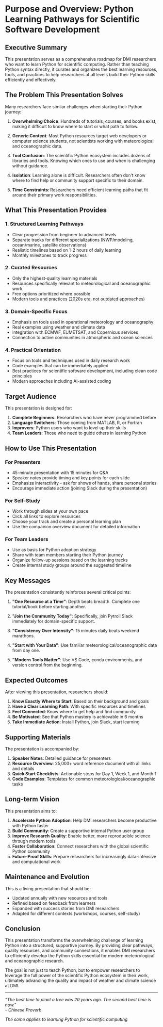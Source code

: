 # Purpose and Overview: Python Learning Pathways for Scientific Software Development

## Executive Summary

This presentation serves as a comprehensive roadmap for DMI researchers who want to learn Python for scientific computing. Rather than teaching Python syntax directly, it curates and organizes the best learning resources, tools, and practices to help researchers at all levels build their Python skills efficiently and effectively.

## The Problem This Presentation Solves

Many researchers face similar challenges when starting their Python journey:

1. **Overwhelming Choice**: Hundreds of tutorials, courses, and books exist, making it difficult to know where to start or what path to follow.

2. **Generic Content**: Most Python resources target web developers or computer science students, not scientists working with meteorological and oceanographic data.

3. **Tool Confusion**: The scientific Python ecosystem includes dozens of libraries and tools. Knowing which ones to use and when is challenging without guidance.

4. **Isolation**: Learning alone is difficult. Researchers often don't know where to find help or community support specific to their domain.

5. **Time Constraints**: Researchers need efficient learning paths that fit around their primary work responsibilities.

## What This Presentation Provides

### 1. **Structured Learning Pathways**
- Clear progression from beginner to advanced levels
- Separate tracks for different specializations (NWP/modeling, ocean/marine, satellite observations)
- Realistic timelines based on 1-2 hours of daily learning
- Monthly milestones to track progress

### 2. **Curated Resources**
- Only the highest-quality learning materials
- Resources specifically relevant to meteorological and oceanographic work
- Free options prioritized where possible
- Modern tools and practices (2020s era, not outdated approaches)

### 3. **Domain-Specific Focus**
- Emphasis on tools used in operational meteorology and oceanography
- Real examples using weather and climate data
- Integration with ECMWF, EUMETSAT, and Copernicus services
- Connection to active communities in atmospheric and ocean sciences

### 4. **Practical Orientation**
- Focus on tools and techniques used in daily research work
- Code examples that can be immediately applied
- Best practices for scientific software development, including clean code principles
- Modern approaches including AI-assisted coding


## Target Audience

This presentation is designed for:

1. **Complete Beginners**: Researchers who have never programmed before
2. **Language Switchers**: Those coming from MATLAB, R, or Fortran
3. **Improvers**: Python users who want to level up their skills
4. **Team Leaders**: Those who need to guide others in learning Python

## How to Use This Presentation

### For Presenters
- 45-minute presentation with 15 minutes for Q&A
- Speaker notes provide timing and key points for each slide
- Emphasize interactivity - ask for shows of hands, share personal stories
- Encourage immediate action (joining Slack during the presentation)

### For Self-Study
- Work through slides at your own pace
- Click all links to explore resources
- Choose your track and create a personal learning plan
- Use the companion overview document for detailed information

### For Team Leaders
- Use as basis for Python adoption strategy
- Share with team members starting their Python journey
- Organize follow-up sessions based on the learning tracks
- Create internal study groups around the suggested timeline

## Key Messages

The presentation consistently reinforces several critical points:

1. **"One Resource at a Time"**: Depth beats breadth. Complete one tutorial/book before starting another.

2. **"Join the Community Today"**: Specifically, join Pytroll Slack immediately for domain-specific support.

3. **"Consistency Over Intensity"**: 15 minutes daily beats weekend marathons.

4. **"Start with Your Data"**: Use familiar meteorological/oceanographic data from day one.

5. **"Modern Tools Matter"**: Use VS Code, conda environments, and version control from the beginning.

## Expected Outcomes

After viewing this presentation, researchers should:

1. **Know Exactly Where to Start**: Based on their background and goals
2. **Have a Clear Learning Path**: With specific resources and timelines
3. **Feel Connected**: Know where to get help and find community
4. **Be Motivated**: See that Python mastery is achievable in 6 months
5. **Take Immediate Action**: Install Python, join Slack, start learning

## Supporting Materials

The presentation is accompanied by:

1. **Speaker Notes**: Detailed guidance for presenters
2. **Resource Overview**: 25,000+ word reference document with all links and details
3. **Quick Start Checklists**: Actionable steps for Day 1, Week 1, and Month 1
4. **Code Examples**: Templates for common meteorological/oceanographic tasks

## Long-term Vision

This presentation aims to:

1. **Accelerate Python Adoption**: Help DMI researchers become productive with Python faster
2. **Build Community**: Create a supportive internal Python user group
3. **Improve Research Quality**: Enable better, more reproducible science through modern tools
4. **Foster Collaboration**: Connect researchers with the global scientific Python community
5. **Future-Proof Skills**: Prepare researchers for increasingly data-intensive and computational work

## Maintenance and Evolution

This is a living presentation that should be:
- Updated annually with new resources and tools
- Refined based on feedback from learners
- Expanded with success stories from DMI researchers
- Adapted for different contexts (workshops, courses, self-study)

## Conclusion

This presentation transforms the overwhelming challenge of learning Python into a structured, supportive journey. By providing clear pathways, quality resources, and community connections, it enables DMI researchers to efficiently develop the Python skills essential for modern meteorological and oceanographic research.

The goal is not just to teach Python, but to empower researchers to leverage the full power of the scientific Python ecosystem in their work, ultimately advancing the quality and impact of weather and climate science at DMI.

---

*"The best time to plant a tree was 20 years ago. The second best time is now."*  
*- Chinese Proverb*

*The same applies to learning Python for scientific computing.*